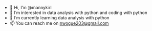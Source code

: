- 👋 Hi, I’m @mannykirl
- 👀 I’m interested in data analysis with python and coding with python
- 🌱 I’m currently learning data analysis with python
- 📫 You can reach me on nwogue203@gmail.com

